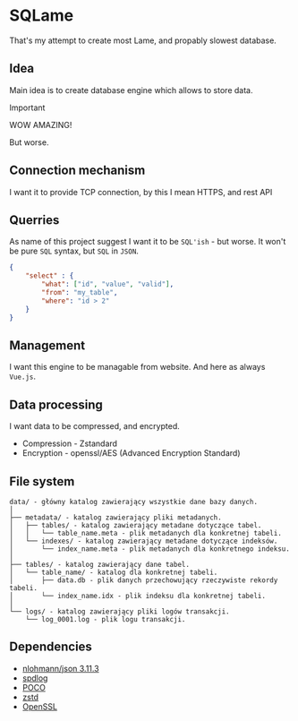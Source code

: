 # SQLame
That's my attempt to create most Lame, and propably slowest database.

## Idea
Main idea is to create database engine which allows to store data. 

> [!IMPORTANT] 
> WOW AMAZING!

But worse.

## Connection mechanism
I want it to provide TCP connection, by this I mean HTTPS, and rest API

## Querries
As name of this project suggest I want it to be `SQL'ish` - but worse. It won't be pure `SQL` syntax, but `SQL` in `JSON`.

```json
{
    "select" : {
        "what": ["id", "value", "valid"],
        "from": "my_table",
        "where": "id > 2"
    }
}
```

## Management
I want this engine to be managable from website. And here as always `Vue.js`.

## Data processing
I want data to be compressed, and encrypted.
 - Compression - Zstandard
 - Encryption - openssl/AES (Advanced Encryption Standard)


## File system

```plaintext
data/ - główny katalog zawierający wszystkie dane bazy danych.
│
├── metadata/ - katalog zawierający pliki metadanych.
│   ├── tables/ - katalog zawierający metadane dotyczące tabel.
│   │   └── table_name.meta - plik metadanych dla konkretnej tabeli.
│   └── indexes/ - katalog zawierający metadane dotyczące indeksów.
│       └── index_name.meta - plik metadanych dla konkretnego indeksu.
│
├── tables/ - katalog zawierający dane tabel.
│   └── table_name/ - katalog dla konkretnej tabeli.
│       ├── data.db - plik danych przechowujący rzeczywiste rekordy tabeli.
│       └── index_name.idx - plik indeksu dla konkretnej tabeli.
│
└── logs/ - katalog zawierający pliki logów transakcji.
    └── log_0001.log - plik logu transakcji.
```

## Dependencies
 - [nlohmann/json 3.11.3](https://github.com/nlohmann/json)
 - [spdlog](https://github.com/gabime/spdlog)
 - [POCO](https://pocoproject.org/)
 - [zstd](https://github.com/facebook/zstd)
 - [OpenSSL](https://github.com/openssl/openssl)